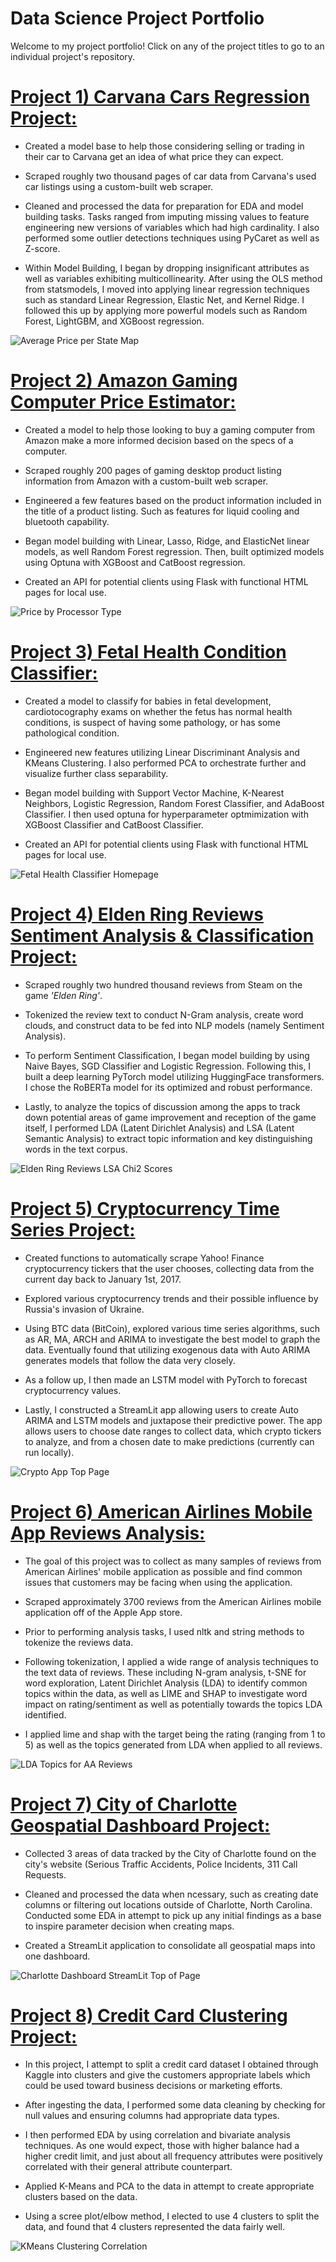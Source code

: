 # Data Science Project Portfolio
Welcome to my project portfolio! Click on any of the project titles to go to an individual project's repository.

# [Project 1) Carvana Cars Regression Project:](https://github.com/elayer/CarvanaCarsProject)
* Created a model base to help those considering selling or trading in their car to Carvana get an idea of what price they can expect.

* Scraped roughly two thousand pages of car data from Carvana's used car listings using a custom-built web scraper. 

* Cleaned and processed the data for preparation for EDA and model building tasks. Tasks ranged from imputing missing values to feature engineering new versions of variables which had high cardinality. I also performed some outlier detections techniques using PyCaret as well as Z-score.

* Within Model Building, I began by dropping insignificant attributes as well as variables exhibiting multicollinearity. After using the OLS method from statsmodels, I moved into applying linear regression techniques such as standard Linear Regression, Elastic Net, and Kernel Ridge. I followed this up by applying more powerful models such as Random Forest, LightGBM, and XGBoost regression.

![](https://github.com/elayer/elayer.github.io/blob/main/images/geomap_prices.png "Average Price per State Map")

# [Project 2) Amazon Gaming Computer Price Estimator:](https://github.com/elayer/Amazon-Computer-Project)
* Created a model to help those looking to buy a gaming computer from Amazon make a more informed decision based on the specs of a computer.

* Scraped roughly 200 pages of gaming desktop product listing information from Amazon with a custom-built web scraper. 

* Engineered a few features based on the product information included in the title of a product listing. Such as features for liquid cooling and bluetooth capability.

* Began model building with Linear, Lasso, Ridge, and ElasticNet linear models, as well Random Forest regression. Then, built optimized models using Optuna with XGBoost and CatBoost regression.

* Created an API for potential clients using Flask with functional HTML pages for local use. 

![](https://github.com/elayer/elayer.github.io/blob/main/images/price-by-processor-type.png "Price by Processor Type")

# [Project 3) Fetal Health Condition Classifier:](https://github.com/elayer/Fetal-Health-Classifier-Project)
* Created a model to classify for babies in fetal development, cardiotocography exams on whether the fetus has normal health conditions, is suspect of having some pathology, or has some pathological condition.  

* Engineered new features utilizing Linear Discriminant Analysis and KMeans Clustering. I also performed PCA to orchestrate further and visualize further class separability.

* Began model building with Support Vector Machine, K-Nearest Neighbors, Logistic Regression, Random Forest Classifier, and AdaBoost Classifier. I then used optuna for hyperparameter optmimization with XGBoost Classifier and CatBoost Classifier.

* Created an API for potential clients using Flask with functional HTML pages for local use.

![](https://github.com/elayer/elayer.github.io/blob/main/images/fetal_homepage.png "Fetal Health Classifier Homepage")

# [Project 4) Elden Ring Reviews Sentiment Analysis & Classification Project:](https://github.com/elayer/Steam-Elden-Ring-Reviews-Project)
* Scraped roughly two hundred thousand reviews from Steam on the game <i>'Elden Ring'</i>. 

* Tokenized the review text to conduct N-Gram analysis, create word clouds, and construct data to be fed into NLP models (namely Sentiment Analysis).

* To perform Sentiment Classification, I began model building by using Naive Bayes, SGD Classifier and Logistic Regression. Following this, I built a deep learning PyTorch model utilizing HuggingFace transformers. I chose the RoBERTa model for its optimized and robust performance.

* Lastly, to analyze the topics of discussion among the apps to track down potential areas of game improvement and reception of the game itself, I performed 
LDA (Latent Dirichlet Analysis) and LSA (Latent Semantic Analysis) to extract topic information and key distinguishing words in the text corpus.

![](https://github.com/elayer/elayer.github.io/blob/main/images/chi2_picture.png "Elden Ring Reviews LSA Chi2 Scores")

# [Project 5) Cryptocurrency Time Series Project:](https://github.com/elayer/CryptoTimeSeriesProject)
* Created functions to automatically scrape Yahoo! Finance cryptocurrency tickers that the user chooses, collecting data from the current day back to 
January 1st, 2017. 

* Explored various cryptocurrency trends and their possible influence by Russia's invasion of Ukraine.

* Using BTC data (BitCoin), explored various time series algorithms, such as AR, MA, ARCH and ARIMA to investigate the best model to graph the data. Eventually found that utilizing exogenous data with Auto ARIMA generates models that follow the data very closely.

* As a follow up, I then made an LSTM model with PyTorch to forecast cryptocurrency values.

* Lastly, I constructed a StreamLit app allowing users to create Auto ARIMA and LSTM models and juxtapose their predictive power. The app allows users to choose date ranges to collect data, which crypto tickers to analyze, and from a chosen date to make predictions (currently can run locally).

![](https://github.com/elayer/elayer.github.io/blob/main/images/CryptoAppTopPage.png "Crypto App Top Page")

# [Project 6) American Airlines Mobile App Reviews Analysis:](https://github.com/elayer/American-Airlines-Mobile-App-Reviews-Analysis)
* The goal of this project was to collect as many samples of reviews from American Airlines' mobile application as possible and find common issues that customers may be facing when using the application.

* Scraped approximately 3700 reviews from the American Airlines mobile application off of the Apple App store. 

* Prior to performing analysis tasks, I used nltk and string methods to tokenize the reviews data.

* Following tokenization, I applied a wide range of analysis techniques to the text data of reviews. These including N-gram analysis, t-SNE for word exploration, Latent Dirichlet Analysis (LDA) to identify common topics within the data, as well as LIME and SHAP to investigate word impact on rating/sentiment as well as potentially towards the topics LDA identified.

* I applied lime and shap with the target being the rating (ranging from 1 to 5) as well as the topics generated from LDA when applied to all reviews.

![](https://github.com/elayer/elayer.github.io/blob/main/images/aareviews_topics.png "LDA Topics for AA Reviews")

# [Project 7) City of Charlotte Geospatial Dashboard Project:](https://github.com/elayer/CharlotteGeospatialDashboard)
* Collected 3 areas of data tracked by the City of Charlotte found on the city's website (Serious Traffic Accidents, Police Incidents, 311 Call Requests.

* Cleaned and processed the data when ncessary, such as creating date columns or filtering out locations outside of Charlotte, North Carolina. Conducted some EDA in attempt to pick up any initial findings as a base to inspire parameter decision when creating maps.

* Created a StreamLit application to consolidate all geospatial maps into one dashboard.

![](https://github.com/elayer/elayer.github.io/blob/main/images/st_top.png "Charlotte Dashboard StreamLit Top of Page")

# [Project 8) Credit Card Clustering Project:](https://github.com/elayer/CreditCardClusteringProject)
* In this project, I attempt to split a credit card dataset I obtained through Kaggle into clusters and give the customers appropriate labels which could 
be used toward business decisions or marketing efforts.

* After ingesting the data, I performed some data cleaning by checking for null values and ensuring columns had appropriate data types.

* I then performed EDA by using correlation and bivariate analysis techniques. As one would expect, those with higher balance had a higher credit limit, and just about 
all frequency attributes were positively correlated with their general attribute counterpart.

* Applied K-Means and PCA to the data in attempt to create appropriate clusters based on the data. 

* Using a scree plot/elbow method, I elected to use 4 clusters to split the data, and found that 4 clusters represented the data fairly well.

![](https://github.com/elayer/elayer.github.io/blob/main/images/kmeans_pic1.png "KMeans Clustering Correlation")
